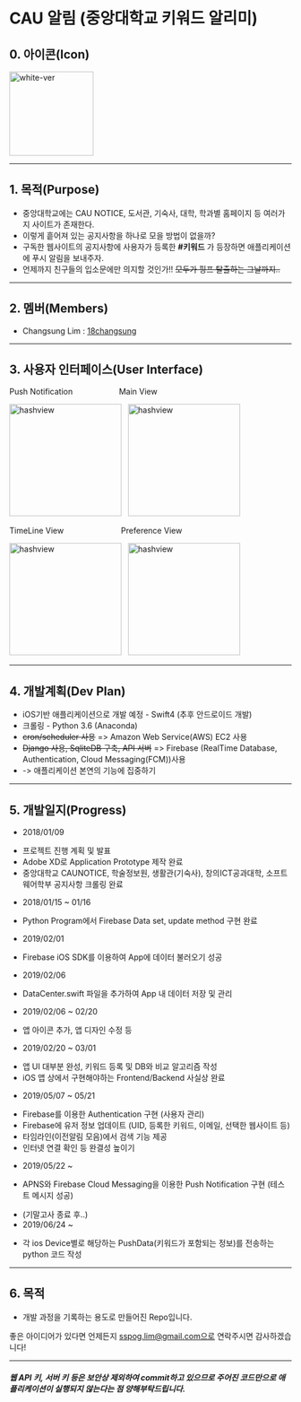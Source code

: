 # CAU 알림 (중앙대학교 키워드 알리미)

## 0. 아이콘(Icon)
<img width="150" alt="white-ver" src="https://user-images.githubusercontent.com/38272356/57304214-e44ec780-7119-11e9-9b42-4e1180e12845.png">

---

## 1. 목적(Purpose)
* 중앙대학교에는 CAU NOTICE, 도서관, 기숙사, 대학, 학과별 홈페이지 등 여러가지 사이트가 존재한다.
* 이렇게 흩어져 있는 공지사항을 하나로 모을 방법이 없을까?
* 구독한 웹사이트의 공지사항에 사용자가 등록한 **#키워드** 가 등장하면 애플리케이션에 푸시 알림을 보내주자.
* 언제까지 친구들의 입소문에만 의지할 것인가!! ~~모두가 핑프 탈출하는 그날까지..~~

---

## 2. 멤버(Members)
* Changsung Lim : [18changsung](https://github.com/18changsung)

---

## 3. 사용자 인터페이스(User Interface)
Push Notification &nbsp;&nbsp;&nbsp;&nbsp;&nbsp;&nbsp;&nbsp;&nbsp;&nbsp;&nbsp;&nbsp;&nbsp;&nbsp;&nbsp;&nbsp;&nbsp;&nbsp;&nbsp;&nbsp; Main View &nbsp;&nbsp;&nbsp;&nbsp;&nbsp;&nbsp;&nbsp;&nbsp;&nbsp;&nbsp;&nbsp;&nbsp;&nbsp;&nbsp;&nbsp;&nbsp;&nbsp;&nbsp;&nbsp;&nbsp;&nbsp;&nbsp;&nbsp;&nbsp;&nbsp;&nbsp;&nbsp;&nbsp;&nbsp;&nbsp;

<img width="200" alt="hashview" src="https://user-images.githubusercontent.com/38272356/58111254-1ab53800-7c2c-11e9-94cf-6659eba1f556.PNG">&nbsp;&nbsp;&nbsp;<img width="200" alt="hashview" src="https://user-images.githubusercontent.com/38272356/57941593-57babb00-790a-11e9-8c13-efe37b34deeb.PNG">&nbsp;&nbsp;&nbsp; 

TimeLine View &nbsp;&nbsp;&nbsp;&nbsp;&nbsp;&nbsp;&nbsp;&nbsp;&nbsp;&nbsp;&nbsp;&nbsp;&nbsp;&nbsp;&nbsp;&nbsp;&nbsp;&nbsp;&nbsp;&nbsp;&nbsp;&nbsp;&nbsp;&nbsp; Preference View

<img width="200" alt="hashview" src="https://user-images.githubusercontent.com/38272356/57475880-481af100-72d0-11e9-8edc-4587aa2f1a9c.PNG">&nbsp;&nbsp;&nbsp;<img width="200" alt="hashview" src="https://user-images.githubusercontent.com/38272356/57475878-46512d80-72d0-11e9-8318-69c4d31e5228.PNG">

---

## 4. 개발계획(Dev Plan)
* iOS기반 애플리케이션으로 개발 예정 - Swift4 (추후 안드로이드 개발)
* 크롤링 - Python 3.6 (Anaconda)
* ~~cron/scheduler 사용~~ => Amazon Web Service(AWS) EC2 사용
* ~~Django 사용, SqliteDB 구축, API 서버~~ => Firebase (RealTime Database, Authentication, Cloud Messaging(FCM))사용 
* -> 애플리케이션 본연의 기능에 집중하기

---

## 5. 개발일지(Progress)
* 2018/01/09
- 프로젝트 진행 계획 및 발표
- Adobe XD로 Application Prototype 제작 완료             
- 중앙대학교 CAUNOTICE, 학술정보원, 생활관(기숙사), 창의ICT공과대학, 소프트웨어학부 공지사항 크롤링 완료
* 2018/01/15 ~ 01/16
- Python Program에서 Firebase Data set, update method 구현 완료
* 2019/02/01
- Firebase iOS SDK를 이용하여 App에 데이터 불러오기 성공
* 2019/02/06
- DataCenter.swift 파일을 추가하여 App 내 데이터 저장 및 관리
* 2019/02/06 ~ 02/20
- 앱 아이콘 추가, 앱 디자인 수정 등
* 2019/02/20 ~ 03/01
- 앱 UI 대부분 완성, 키워드 등록 및 DB와 비교 알고리즘 작성
- iOS 앱 상에서 구현해야하는 Frontend/Backend 사실상 완료
* 2019/05/07 ~ 05/21
- Firebase를 이용한 Authentication 구현 (사용자 관리)
- Firebase에 유저 정보 업데이트 (UID, 등록한 키워드, 이메일, 선택한 웹사이트 등)
- 타임라인(이전알림 모음)에서 검색 기능 제공
- 인터넷 연결 확인 등 완결성 높이기
* 2019/05/22 ~
- APNS와 Firebase Cloud Messaging을 이용한 Push Notification 구현 (테스트 메시지 성공)
* (기말고사 종료 후..)
* 2019/06/24 ~
- 각 ios Device별로 해당하는 PushData(키워드가 포함되는 정보)를 전송하는 python 코드 작성
---

## 6. 목적
* 개발 과정을 기록하는 용도로 만들어진 Repo입니다.

좋은 아이디어가 있다면 언제든지 sspog.lim@gmail.com으로 연락주시면 감사하겠습니다!

---

##### 웹 API 키, 서버 키 등은 보안상 제외하여 commit하고 있으므로 주어진 코드만으로 애플리케이션이 실행되지 않는다는 점 양해부탁드립니다.
